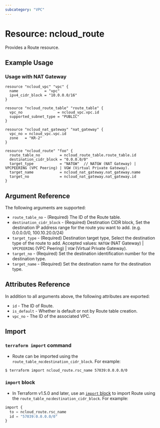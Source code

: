 ```yaml
---
subcategory: "VPC"
---
```



# Resource: ncloud_route

Provides a Route resource.

## Example Usage

### Usage with NAT Gateway

```hcl
resource "ncloud_vpc" "vpc" {
  name            = "vpc"
  ipv4_cidr_block = "10.0.0.0/16"
}

resource "ncloud_route_table" "route_table" {
  vpc_no                = ncloud_vpc.vpc.id  
  supported_subnet_type = "PUBLIC"
}

resource "ncloud_nat_gateway" "nat_gateway" {
  vpc_no = ncloud_vpc.vpc.id
  zone   = "KR-2"
}

resource "ncloud_route" "foo" {
  route_table_no         = ncloud_route_table.route_table.id
  destination_cidr_block = "0.0.0.0/0"
  target_type            = "NATGW"  // NATGW (NAT Gateway) | VPCPEERING (VPC Peering) | VGW (Virtual Private Gateway).
  target_name            = ncloud_nat_gateway.nat_gateway.name
  target_no              = ncloud_nat_gateway.nat_gateway.id
}
```

## Argument Reference

The following arguments are supported:

* `route_table_no` - (Required) The ID of the Route table.
* `destination_cidr_block` - (Required) Destination CIDR block, Set the destination IP address range for the route you want to add. (e.g. 0.0.0.0/0, 100.10.20.0/24) 
* `target_type` - (Required) Destination target type, Select the destination type of the route to add. Accepted values: `NATGW` (NAT Gateway) | `VPCPEERING` (VPC Peering) | `VGW` (Virtual Private Gateway).
* `target_no` - (Required) Set the destination identification number for the destination type.
* `target_name` - (Required) Set the destination name for the destination type.

## Attributes Reference

In addition to all arguments above, the following attributes are exported:

* `id` - The ID of Route.
* `is_default` - Whether is default or not by Route table creation.
* `vpc_no` - The ID of the associated VPC.

## Import

### `terraform import` command

* Route can be imported using the `route_table_no`:`destination_cidr_block`. For example:

```console
$ terraform import ncloud_route.rsc_name 57039:0.0.0.0/0
```

### `import` block

* In Terraform v1.5.0 and later, use an [`import` block](https://developer.hashicorp.com/terraform/language/import) to import Route using the `route_table_no`:`destination_cidr_block`. For example:

```terraform
import {
  to = ncloud_route.rsc_name
  id = "57039:0.0.0.0/0"
}
```
